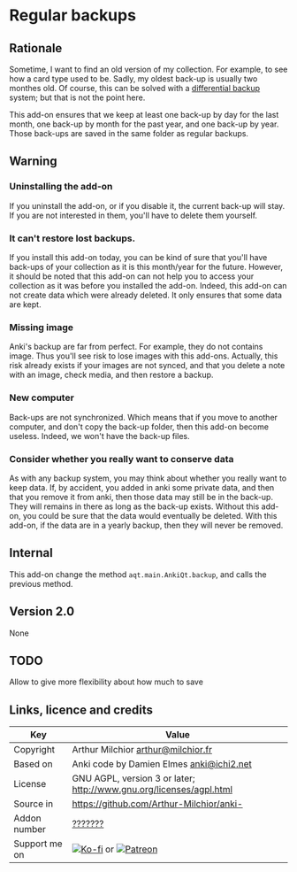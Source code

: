 # Regular backups
## Rationale
Sometime, I want to find an old version of my collection. For example,
to see how a card type used to be. Sadly, my oldest back-up is usually
two monthes old. Of course, this can be solved with a [differential backup](https://en.wikipedia.org/wiki/Differential_backup) system; but that is not the point here.

This add-on ensures that we keep at least one back-up by day for the last month, one back-up by month for the past year, and one back-up by year. Those back-ups are saved in the same folder as regular backups.

## Warning
### Uninstalling the add-on
If you uninstall the add-on, or if you disable it, the current back-up will stay. If you are not interested in them, you'll have to delete them yourself.

### It can't restore lost backups.
If you install this add-on today, you can be kind of sure that you'll have back-ups of your collection as it is this month/year for the future. However, it should be noted that this add-on can not help you to access your collection as it was before you installed the add-on. Indeed, this add-on can not create data which were already deleted. It only ensures that some data are kept.

### Missing image
Anki's backup are far from perfect. For example, they do not contains image. Thus you'll see risk to lose images with this add-ons. Actually, this risk already exists if your images are not synced, and that you delete a note with an image, check media, and then restore a backup.

### New computer
Back-ups are not synchronized. Which means that if you move to another computer, and don't copy the back-up folder, then this add-on become useless. Indeed, we won't have the back-up files.

### Consider whether you really want to conserve data
As with any backup system, you may think about whether you really want to keep data. If, by accident, you added in anki some private data, and then that you remove it from anki, then those data may still be in the back-up. They will remains in there as long as the back-up exists. Without this add-on, you could be sure that the data would eventually be deleted. With this add-on, if the data are in a yearly backup, then they will never be removed.

## Internal
This add-on change the method `aqt.main.AnkiQt.backup`, and calls the previous method.

## Version 2.0
None

## TODO
Allow to give more flexibility about how much to save

## Links, licence and credits

Key         |Value
------------|-------------------------------------------------------------------
Copyright   | Arthur Milchior <arthur@milchior.fr>
Based on    | Anki code by Damien Elmes <anki@ichi2.net>
License     | GNU AGPL, version 3 or later; http://www.gnu.org/licenses/agpl.html
Source in   | https://github.com/Arthur-Milchior/anki-
Addon number| [???????](https://ankiweb.net/shared/info/???????)
Support me on| [![Ko-fi](https://ko-fi.com/img/Kofi_Logo_Blue.svg)](https://Ko-fi.com/arthurmilchior) or [![Patreon](http://www.milchior.fr/patreon.png)](https://www.patreon.com/bePatron?u=146206)
